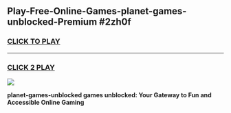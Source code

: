 
## Play-Free-Online-Games-planet-games-unblocked-Premium #2zh0f
<h3>
<a href="https://premium.freeplayer.one?title=planet-games-unblocked&ref=8M">CLICK TO PLAY</a></h3>
<hr>

<h3>
<a href="https://premium.freeplayer.one?title=planet-games-unblocked&ref=8M">CLICK 2 PLAY</a>
  
</h3>

<a href="https://premium.freeplayer.one?title=planet-games-unblocked&ref=8M"><img src="https://clearcache.store/games.png"></a>


**planet-games-unblocked games unblocked: Your Gateway to Fun and Accessible Online Gaming**

